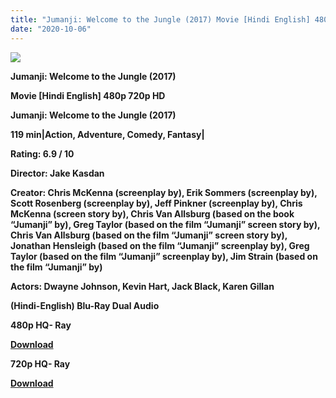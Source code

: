 ```yaml
---
title: "Jumanji: Welcome to the Jungle (2017) Movie [Hindi English] 480p 720p HD"
date: "2020-10-06"
---
```


[![](https://1.bp.blogspot.com/-7VMCgc6Uhlw/X0JhBdz-M-I/AAAAAAAAEkA/1UvRU1nyugk4FLlibc_nLDFG5mhdFww7gCLcBGAsYHQ/s1600/images{2deb609f52c527dc8b4fbab26c6d0bae2964b23de7178cabf97238dc1868ff55}252840{2deb609f52c527dc8b4fbab26c6d0bae2964b23de7178cabf97238dc1868ff55}2529.webp)](https://1.bp.blogspot.com/-7VMCgc6Uhlw/X0JhBdz-M-I/AAAAAAAAEkA/1UvRU1nyugk4FLlibc_nLDFG5mhdFww7gCLcBGAsYHQ/s1600/images{2deb609f52c527dc8b4fbab26c6d0bae2964b23de7178cabf97238dc1868ff55}252840{2deb609f52c527dc8b4fbab26c6d0bae2964b23de7178cabf97238dc1868ff55}2529.webp)

**Jumanji: Welcome to the Jungle (2017)**

**Movie \[Hindi English\] 480p 720p HD**

**Jumanji: Welcome to the Jungle (2017)**

**119 min|Action, Adventure, Comedy, Fantasy|**

**Rating: 6.9 / 10** 

**Director: Jake Kasdan**

**Creator: Chris McKenna (screenplay by), Erik Sommers (screenplay by), Scott Rosenberg (screenplay by), Jeff Pinkner (screenplay by), Chris McKenna (screen story by), Chris Van Allsburg (based on the book “Jumanji” by), Greg Taylor (based on the film “Jumanji” screen story by), Chris Van Allsburg (based on the film “Jumanji” screen story by), Jonathan Hensleigh (based on the film “Jumanji” screenplay by), Greg Taylor (based on the film “Jumanji” screenplay by), Jim Strain (based on the film “Jumanji” by)**

**Actors: Dwayne Johnson, Kevin Hart, Jack Black, Karen Gillan**

 **(Hindi-English) Blu-Ray Dual Audio**

**480p HQ- Ray**

**[Download](https://myglinks.xyz/429)** 

**720p HQ- Ray**

[**Download**](https://myglinks.xyz/430)

